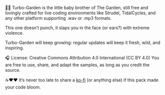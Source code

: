 🌿💥 Turbo-Garden is the little baby brother of The Garden, still free and lovingly crafted for live coding environments like Strudel, TidalCycles, and any other platform supporting .wav or .mp3 formats.

This one doesn’t punch, it slaps you in the face (or ears?) with extreme violence.

Turbo-Garden will keep growing: regular updates will keep it fresh, wild, and inspiring.

🎧 License: Creative Commons Attribution 4.0 International (CC BY 4.0)
You are free to use, share, and adapt the samples, as long as you credit the source.

☕❤️❤️ It’s never too late to share a [ko-fi](https://ko-fi.com/mot4i) (or anything else) if this pack made your code bloom.
